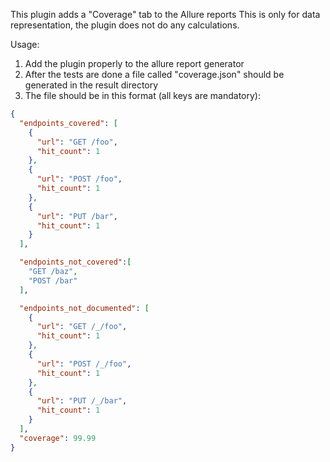 This plugin adds a "Coverage" tab to the Allure reports
This is only for data representation, the plugin does not do any calculations.

Usage:
1) Add the plugin properly to the allure report generator
2) After the tests are done a file called "coverage.json" should be generated in the result directory
3) The file should be in this format (all keys are mandatory):
```json
{
  "endpoints_covered": [
    {
      "url": "GET /foo",
      "hit_count": 1
    },
    {
      "url": "POST /foo",
      "hit_count": 1
    },
    {
      "url": "PUT /bar",
      "hit_count": 1
    }
  ],

  "endpoints_not_covered":[
    "GET /baz",
    "POST /bar"
  ],

  "endpoints_not_documented": [
    {
      "url": "GET /_/foo",
      "hit_count": 1
    },
    {
      "url": "POST /_/foo",
      "hit_count": 1
    },
    {
      "url": "PUT /_/bar",
      "hit_count": 1
    }
  ],
  "coverage": 99.99
}

```
